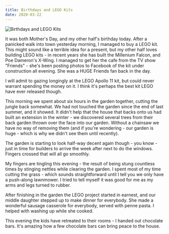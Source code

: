 ```yaml
---
title: Birthdays and LEGO Kits
date: 2020-03-22
---
```


![Birthdays and LEGO Kits](https://source.unsplash.com/4v9Kk01mEbY/1600x900)

It was both Mother's Day, and my other half's birthday today. After a panicked walk into town yesterday morning, I managed to buy a LEGO kit. This might sound like a terrible idea for a present, but my other half loves building LEGO kits - in recent years she has built the Millenium Falcon, and Poe Dameron's X-Wing. I managed to get her the cafe from the TV show "Friends" - she's been posting photos to Facebook of the kit under construction all evening. She was a HUGE Friends fan back in the day.

I will admit to gazing longingly at the LEGO Apollo 11 kit, but could never warrant spending the money on it. I think it's perhaps the best kit LEGO have ever released though.

This morning we spent about six hours in the garden together, cutting the jungle back somewhat. We had not touched the garden since the end of last summer, and it showed. It didn't help that the house that backs onto us had built an extension in the winter - we discovered several trees from their back garden thrown over the face into our garden. Without a chainsaw we have no way of removing them (and if you're wondering - our garden is huge - which is why we didn't see them until recently).

The garden is starting to look half-way decent again though - you know - just in time for builders to arrive the week after next to do the windows. Fingers crossed that will all go smoothly.

My fingers are tingling this evening - the result of being stung countless times by stinging nettles while clearing the garden. I spent most of my time cutting the grass - which sounds straightforward until I tell you we only have a push-along lawnmower. I tried to tell myself it was good for me as my arms and legs turned to rubber.

After finishing in the garden the LEGO project started in earnest, and our middle daughter stepped up to make dinner for everybody. She made a wonderful sausage casserole for everybody, served with penne pasta. I helped with washing up while she cooked.

This evening the kids have retreated to their rooms - I handed out chocolate bars. It's amazing how a few chocolate bars can bring peace to the house.
